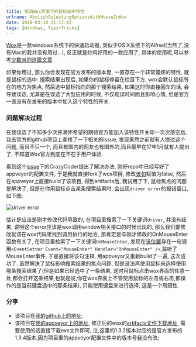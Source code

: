 ```yaml
---
title: 取消Wox界面下的鼠标选中特性
urlname: AbolishSelectingOptionsWithMouseInWox
date: 2018-03-10 21:17:03
tags: [Windows, Tips+Tricks]
---
```

[Wox]: http://www.wox.one/
[issue]: https://github.com/Wox-launcher/Wox/issues/1193#issuecomment-320935349
[少数派的这篇文章]: https://sspai.com/post/33460
[该句]: https://github.com/Wox-launcher/Wox/blob/master/Wox/ResultListBox.xaml.cs#L25
[该位置]: https://github.com/Wox-launcher/Wox/blob/master/Wox/ResultListBox.xaml#L25
[我的github上的地址]: https://github.com/VanjayDo/Wox
[我的appveyor上的地址]: https://ci.appveyor.com/project/VanjayDo/wox
[artifacts文件下载地址]: https://ci.appveyor.com/project/VanjayDo/wox/build/artifacts

[Wox]是一款windows系统下的快速启动器, 类似于OS X系统下的Alfred(当然了,没有Mac的我并没有用过...), 反正就是炒鸡好用的一款应用了, 具体的使用呢,可以参考[少数派的这篇文章].

如果你用过, 那么你会发现在官方发布的版本里, 一直存在一个非常蛋疼的特性, 就是鼠标的选中: 搜索结果出现后, 如果你的鼠标停留在栏目下方, wox会默认鼠标所在的地方为焦点, 然后选中鼠标指向的那个搜索结果, 如果这时你直接回车的话, 会导致误选, 尤其是在误选了大型应用的时候, 不仅耽误时间而且影响心情, 但是官方一直没有在发布的版本中加入这个特性的开关. 

<!--more-->
### 问题解决过程
在我误选了不知多少次并满怀希望的期待官方能加入该特性开关却一次次落空后, 我去官方的github项目上查找了一下相关的issue, 发现果然之前就有人提过这个问题, 而且不只一个, 而且有国内的网友也有国外的,而且最早在17年1月就有人提出了, 不知道Wox官方到底在不在乎用户体验.

看到这个[issue]下的CrazyCoder提出了解决办法, 刚好repo中已经写好了appveyor的配置文件, 于是我就直接fork了wox项目, 修改[该句]赋值为false, 然后在appveyor上直接build了该项目, 得到artifacts后, 我试用了下, 鼠标焦点的问题是解决了, 但是在你用鼠标点击某条搜索结果时, 会出现`driver error`的报错窗口, 如下图:

![driver error](https://cdn.safeandsound.cn/image/%E5%8F%96%E6%B6%88Wox%E7%95%8C%E9%9D%A2%E4%B8%8B%E7%9A%84%E9%BC%A0%E6%A0%87%E9%80%89%E4%B8%AD%E7%89%B9%E6%80%A7/drivererror.png)

估计是应该是刚才修改代码导致的, 在项目里搜索了一下关键词`driver`, 并没有结果, 说明这个error应该是wox调用window相关接口的时候出现的, 那么我们要修改就该在wox代码里找到调用执行的地方, 那肯定是与刚才修改的OnMouseEnter函数有关了, 在项目里检索了一下关键词`OnMouseEnter`, 发现在[该位置]存在一句调用`<EventSetter Event="MouseEnter" Handler="OnMouseEnter" />`,监听了MouseEnter事件, 于是直接将该句注释, 用appveyor又重新build了一遍, 这次成功了.
虽然解决了鼠标影响搜索结果的焦点问题, 但是没法再使用鼠标来选择使用哪条搜索结果了(但是如果已经选中了一条结果, 这时用鼠标点击wox界面的任意一处,都会打开这条结果,也就是说,你在wox界面上不管使用鼠标的左击或右击,都操作的是当前键盘选中的那条结果), 只能使用键盘来进行选择, 这是一个局限性.

### 分享
* 该项目在[我的github上的地址];
* 该项目在[我的appveyor上的地址], 修正后的wox的[artifacts文件下载地址], 需要使用的话直接下载exe文件即可, 注,这里的1.3.2版本对应的是官方发布的1.3.4版本,因为项目里的appveyor配置文件中的版本号我没有改;
